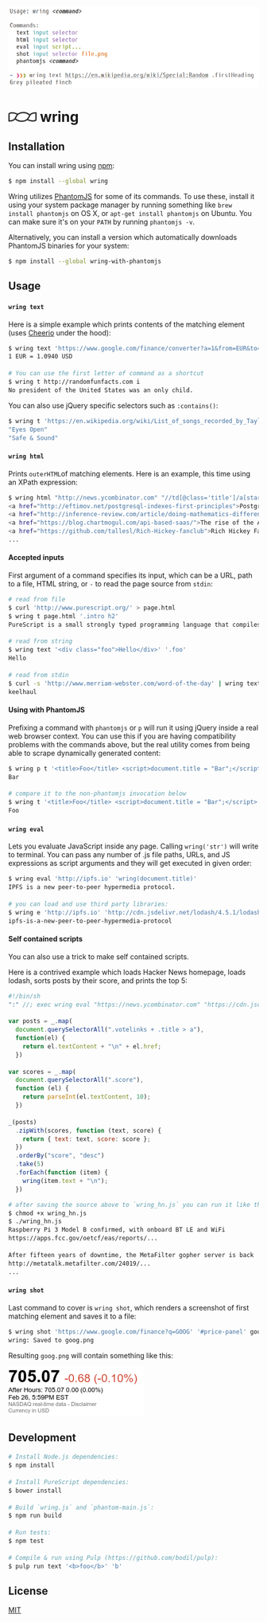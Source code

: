 ![](resources/media/img1.png)

# ![](resources/media/img2.png) wring

## Installation
You can install wring using [npm](https://www.npmjs.com/package/wring/tutorial):

```sh
$ npm install --global wring
```

Wring utilizes [PhantomJS](http://phantomjs.org/) for some of its commands. To
use these, install it using your system package manager by running something
like `brew install phantomjs` on OS X, or `apt-get install phantomjs` on Ubuntu. You can
make sure it's on your `PATH` by running `phantomjs -v`.

Alternatively, you can install a version which automatically downloads PhantomJS
binaries for your system:

```sh
$ npm install --global wring-with-phantomjs
```

## Usage

#### `wring text`

Here is a simple example which prints contents of the matching element (uses
[Cheerio](https://github.com/cheeriojs/cheerio) under the hood):

```sh
$ wring text 'https://www.google.com/finance/converter?a=1&from=EUR&to=USD' '#currency_converter_result'
1 EUR = 1.0940 USD

# You can use the first letter of command as a shortcut
$ wring t http://randomfunfacts.com i
No president of the United States was an only child.

```

You can also use jQuery specific selectors such as `:contains()`:

```sh
$ wring t 'https://en.wikipedia.org/wiki/List_of_songs_recorded_by_Taylor_Swift' 'tr:contains("The Hunger Games") th:first-child'
"Eyes Open"
"Safe & Sound"
```

####  `wring html`

Prints `outerHTML`of matching elements. Here is an example, this time using an
XPath expression:

```sh
$ wring html "http://news.ycombinator.com" "//td[@class='title']/a[starts-with(@href,'http')]"
<a href="http://eftimov.net/postgresql-indexes-first-principles">PostgreSQL Indexes: First principles</a>
<a href="http://inference-review.com/article/doing-mathematics-differently">Doing Mathematics Differently</a>
<a href="https://blog.chartmogul.com/api-based-saas/">The rise of the API-based SaaS</a>
<a href="https://github.com/tallesl/Rich-Hickey-fanclub">Rich Hickey Fanclub</a>
...
```

####  Accepted inputs

First argument of a command specifies its input, which can be a URL, path to a
file, HTML string, or `-` to read the page source from `stdin`:

```sh
# read from file
$ curl 'http://www.purescript.org/' > page.html
$ wring t page.html '.intro h2'
PureScript is a small strongly typed programming language that compiles to JavaScript.

# read from string
$ wring text '<div class="foo">Hello</div>' '.foo'
Hello

# read from stdin
$ curl -s 'http://www.merriam-webster.com/word-of-the-day' | wring text - '.word-and-pronunciation h1'
keelhaul
```

#### Using with PhantomJS

Prefixing a command with `phantomjs` or `p` will run it using jQuery inside a
real web browser context. You can use this if you are having compatibility
problems with the commands above, but the real utility comes from being able to
scrape dynamically generated content:

```sh
$ wring p t '<title>Foo</title> <script>document.title = "Bar";</script>' 'title'
Bar

# compare it to the non-phantomjs invocation below
$ wring t '<title>Foo</title> <script>document.title = "Bar";</script>' 'title'
Foo

```
#### `wring eval`

Lets you evaluate JavaScript inside any page. Calling `wring('str')` will write
to terminal. You can pass any number of .js file paths, URLs, and JS expressions
as script arguments and they will get executed in given order:

```sh
$ wring eval 'http://ipfs.io' 'wring(document.title)'
IPFS is a new peer-to-peer hypermedia protocol.

# you can load and use third party libraries:
$ wring e 'http://ipfs.io' 'http://cdn.jsdelivr.net/lodash/4.5.1/lodash.js' 'wring(_.kebabCase(document.title))'
ipfs-is-a-new-peer-to-peer-hypermedia-protocol
```

#### Self contained scripts

You can also use a trick to make self contained scripts.

Here is a contrived example which loads Hacker News homepage, loads lodash,
sorts posts by their score, and prints the top 5:

```js
#!/bin/sh
":" //; exec wring eval "https://news.ycombinator.com" "https://cdn.jsdelivr.net/lodash/4.5.1/lodash.js" "$0"

var posts = _.map(
  document.querySelectorAll(".votelinks + .title > a"),
  function(el) {
    return el.textContent + "\n" + el.href;
  })

var scores = _.map(
  document.querySelectorAll(".score"),
  function (el) {
    return parseInt(el.textContent, 10);
  })

_(posts)
  .zipWith(scores, function (text, score) {
    return { text: text, score: score };
  })
  .orderBy("score", "desc")
  .take(5)
  .forEach(function (item) {
    wring(item.text + "\n");
  })
```

```sh
# after saving the source above to `wring_hn.js` you can run it like this
$ chmod +x wring_hn.js
$ ./wring_hn.js
Raspberry Pi 3 Model B confirmed, with onboard BT LE and WiFi
https://apps.fcc.gov/oetcf/eas/reports/...

After fifteen years of downtime, the MetaFilter gopher server is back
http://metatalk.metafilter.com/24019/...
...
```

#### `wring shot`

Last command to cover is `wring shot`, which renders a screenshot of first
matching element and saves it to a file:

```sh
$ wring shot 'https://www.google.com/finance?q=GOOG' '#price-panel' goog.png
wring: Saved to goog.png
```
Resulting `goog.png` will contain something like this:

![GOOG](resources/media/goog.png)

## Development
```sh
# Install Node.js dependencies:
$ npm install

# Install PureScript dependencies:
$ bower install

# Build `wring.js` and `phantom-main.js`:
$ npm run build

# Run tests:
$ npm test

# Compile & run using Pulp (https://github.com/bodil/pulp):
$ pulp run text '<b>foo</b>' 'b'
```

## License

[MIT](https://github.com/osener/wring/blob/master/LICENSE)
